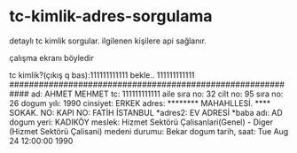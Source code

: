 # tc-kimlik-adres-sorgulama
detaylı tc kimlik sorgular. ilgilenen kişilere api sağlanır.

çalışma ekranı böyledir

tc kimlik?(çıkış q bas):111111111111
bekle.. 111111111111
############################################################
ad: AHMET MEHMET
tc: 111111111111
aile sıra no: 32
cilt no: 95
sıra no: 26
dogum yılı: 1990
cinsiyet: ERKEK
adres:  ********  MAHAHLLESİ.  ****  SOKAK.   NO:     KAPI NO:   FATİH   İSTANBUL
*adres2: EV ADRESİ
*baba adı: AD
dogum yeri: KADIKÖY
meslek: Hizmet Sektörü Çalisanlari(Genel) - Diger (Hizmet Sektörü Çalisani)
medeni durumu: Bekar
dogum tarih, saat: Tue Aug 24 12:00:00 1990

